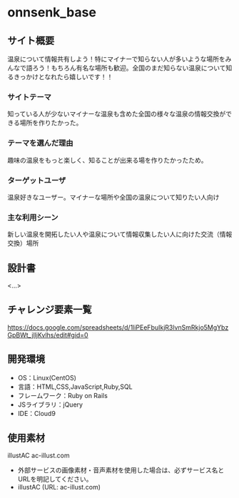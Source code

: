 # onnsenk_base

## サイト概要
温泉について情報共有しよう！特にマイナーで知らない人が多いような場所をみんなで語ろう！もちろん有名な場所も歓迎。全国のまだ知らない温泉について知るきっかけとなれたら嬉しいです！！

### サイトテーマ
知っている人が少ないマイナーな温泉も含めた全国の様々な温泉の情報交換ができる場所を作りたかった。

### テーマを選んだ理由
趣味の温泉をもっと楽しく、知ることが出来る場を作りたかったため。

### ターゲットユーザ
温泉好きなユーザー。マイナーな場所や全国の温泉について知りたい人向け

### 主な利用シーン
新しい温泉を開拓したい人や温泉について情報収集したい人に向けた交流（情報交換）場所

## 設計書
<...>

## チャレンジ要素一覧
<https://docs.google.com/spreadsheets/d/1liPEeFbuIkjR3lvnSmRkjo5MgYbzGpBWt_jlljKvlhs/edit#gid=0>

## 開発環境
- OS：Linux(CentOS)
- 言語：HTML,CSS,JavaScript,Ruby,SQL
- フレームワーク：Ruby on Rails
- JSライブラリ：jQuery
- IDE：Cloud9

## 使用素材
illustAC
ac-illust.com
- 外部サービスの画像素材・音声素材を使用した場合は、必ずサービス名とURLを明記してください。
- illustAC (URL: ac-illust.com)